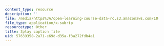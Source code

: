 ```yaml
---
content_type: resource
description: ''
file: /media/https%3A/open-learning-course-data-rc.s3.amazonaws.com/10-34-numerical-methods-applied-to-chemical-engineering-fall-2015/576393582a71e69dd35af3a272fdb4a1_SejxqXAlSec.srt
file_type: application/x-subrip
resourcetype: Other
title: 3play caption file
uid: 57639358-2a71-e69d-d35a-f3a272fdb4a1
---
```

